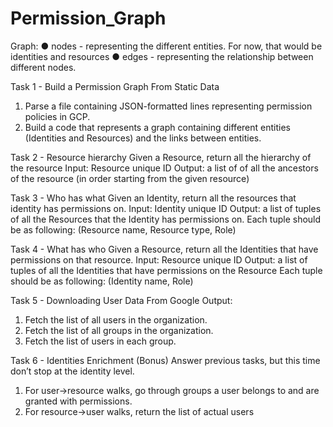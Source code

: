 # Permission_Graph

Graph:
● nodes - representing the different entities. For now, that would be identities and resources
● edges - representing the relationship between different nodes. 

Task 1 - Build a Permission Graph From Static Data
1. Parse a file containing JSON-formatted lines representing permission policies in GCP.
2. Build a code that represents a graph containing different entities (Identities and Resources) and the links between entities.

Task 2 - Resource hierarchy
Given a Resource, return all the hierarchy of the resource
Input: Resource unique ID
Output: a list of of all the ancestors of the resource (in order starting from the given resource)

Task 3 - Who has what
Given an Identity, return all the resources that identity has permissions on.
Input: Identity unique ID
Output: a list of tuples of all the Resources that the Identity has permissions on.
Each tuple should be as following: (Resource name, Resource type, Role)

Task 4 - What has who
Given a Resource, return all the Identities that have permissions on that resource.
Input: Resource unique ID
Output: a list of tuples of all the Identities that have permissions on the Resource
Each tuple should be as following: (Identity name, Role)

Task 5 - Downloading User Data From Google
Output:
1. Fetch the list of all users in the organization.
2. Fetch the list of all groups in the organization.
3. Fetch the list of users in each group.

Task 6 - Identities Enrichment (Bonus)
Answer previous tasks, but this time don’t stop at the identity level.
1. For user->resource walks, go through groups a user belongs to and are granted with permissions.
2. For resource->user walks, return the list of actual users

